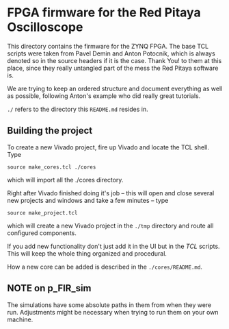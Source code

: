 # FPGA firmware for the Red Pitaya Oscilloscope

This directory contains the firmware for  the ZYNQ FPGA.  The base TCL scripts
were taken from Pavel Demin and Anton  Potocnik, which is always denoted so in
the source headers if it is the  case. Thank You! to them at this place, since
they really untangled part of the mess the Red Pitaya software is.

We are trying to keep an ordered  structure and document everything as well as
possible, following Anton's example who did really great tutorials.

`./` refers to the directory this `README.md` resides in.

## Building the project

To create a new Vivado project, fire up Vivado and locate the TCL shell.
Type

```source make_cores.tcl ./cores```
  
which will import all the ./cores directory.

Right  after Vivado  finished doing  it's  job –  this will  open and  close
several new projects and windows and take a few minutes – type

```source make_project.tcl```
  
which will create a new Vivado project  in the `./tmp` directory and route all
configured components.

If you  add new functionality  don't just add  it in the  UI but in  the _TCL_
scripts. This will keep the whole thing organized and procedural.

How a new core can be added is described in the `./cores/README.md`.

## NOTE on p_FIR_sim

The  simulations  have  some  absolute  paths in  them  from  when  they  were
run. Adjustments  might be  necessary  when trying  to run  them  on your  own
machine.
